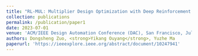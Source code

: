```yaml
---
title: "RL-MUL: Multiplier Design Optimization with Deep Reinforcement Learning"
collection: publications
permalink: /publication/paper1
date: 2023-07-01
venue: 'ACM/IEEE Design Automation Conference (DAC), San Francisco, Jul. 2023.'
authors: Dongsheng Zuo, <strong>Yikang Ouyang</strong>, Yuzhe Ma
paperurl: 'https://ieeexplore.ieee.org/abstract/document/10247941'
---
```




